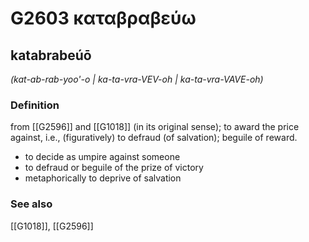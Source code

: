 # G2603 καταβραβεύω

## katabrabeúō

_(kat-ab-rab-yoo'-o | ka-ta-vra-VEV-oh | ka-ta-vra-VAVE-oh)_

### Definition

from [[G2596]] and [[G1018]] (in its original sense); to award the price against, i.e., (figuratively) to defraud (of salvation); beguile of reward.

- to decide as umpire against someone
- to defraud or beguile of the prize of victory
- metaphorically to deprive of salvation

### See also

[[G1018]], [[G2596]]

